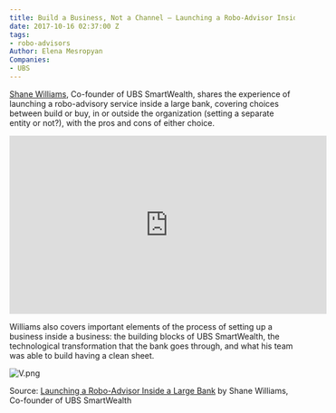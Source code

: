 ```yaml
---
title: Build a Business, Not a Channel – Launching a Robo-Advisor Inside a Large Bank
date: 2017-10-16 02:37:00 Z
tags:
- robo-advisors
Author: Elena Mesropyan
Companies:
- UBS
---
```


[Shane Williams](https://www.linkedin.com/in/shane-smartwealth/), Co-founder of UBS SmartWealth, shares the experience of launching a robo-advisory service inside a large bank, covering choices between build or buy, in or outside the organization (setting a separate entity or not?), with the pros and cons of either choice.

<iframe width="560" height="315" src="https://www.youtube.com/embed/DnvQktJXpMY" frameborder="0" allowfullscreen></iframe>

Williams also covers important elements of the process of setting up a business inside a business: the building blocks of UBS SmartWealth, the technological transformation that the bank goes through, and what his team was able to build having a clean sheet.

![V.png](/uploads/V.png)

Source: [Launching a Robo-Advisor Inside a Large Bank](https://www.youtube.com/watch?v=DnvQktJXpMY) by Shane Williams, Co-founder of UBS SmartWealth